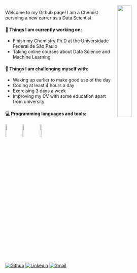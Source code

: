 <img align="right" src="https://media.giphy.com/media/MeJgB3yMMwIaHmKD4z/giphy.gif" width="30%" />


Welcome to my Github page! I am a Chemist persuing a new carrer as a Data Scientist.  

#### 🌱 Things I am currently working on: 
- Finish my Chemistry Ph.D at the Universidade Federal de São Paulo
- Taking online courses about Data Science and Machine Learning 
<!-- - Business practices on [bi4 Group Spain](https://github.com/bi4group) 🚀 *coming soon* -->

#### :muscle: Things I am challenging myself with:
- Waking up earlier to make good use of the day
- Coding at least 4 hours a day
- Exercising 3 days a week
- Improving my CV with some education apart from university

#### :computer: Programming languages and tools: 
<p>
<!-- 	<img width="50%" align="right" src="https://github-readme-stats.vercel.app/api?username=antoniogss&show_icons=true&hide_border=true" /> -->

<code><img width="10%" src="https://www.vectorlogo.zone/logos/python/python-ar21.svg"></code>
<code><img width="10%" src="https://www.vectorlogo.zone/logos/r-project/r-project-ar21.svg"></code>
<code><img width="10%" src="https://www.vectorlogo.zone/logos/gnu_bash/gnu_bash-ar21.svg"></code>
<br />
<!-- <code><img width="10%" src="https://www.vectorlogo.zone/logos/pocoo_flask/pocoo_flask-ar21.svg"></code>
<code><img width="10%" src="https://www.vectorlogo.zone/logos/mysql/mysql-ar21.svg"></code>
<code><img width="10%" src="https://www.vectorlogo.zone/logos/mongodb/mongodb-ar21.svg"></code>
<br />
<code><img width="10%" src="https://www.vectorlogo.zone/logos/apache_spark/apache_spark-ar21.svg"></code>
<code><img width="10%" src="https://www.vectorlogo.zone/logos/apache_hadoop/apache_hadoop-ar21.svg"></code>
<code><img width="10%" src="https://www.vectorlogo.zone/logos/git-scm/git-scm-ar21.svg"></code> -->
</p>

<br />

[![Github](https://img.shields.io/badge/-Github-000?style=flat&logo=Github&logoColor=white)](https://github.com/antoniogss)
[![Linkedin](https://img.shields.io/badge/-LinkedIn-blue?style=flat&logo=Linkedin&logoColor=white)](https://www.linkedin.com/in/antonio-serrano-704769237/)
[![Gmail](https://img.shields.io/badge/-Gmail-c14438?style=flat&logo=Gmail&logoColor=white)](mailto:antonio.guerreiro@unifesp.br)
